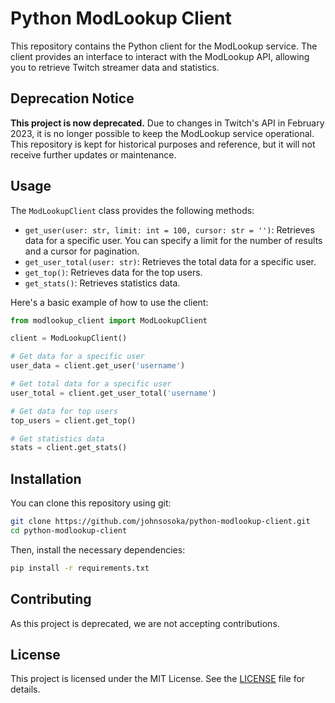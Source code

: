 # Python ModLookup Client

This repository contains the Python client for the ModLookup service. The client provides an interface to interact with the ModLookup API, allowing you to retrieve Twitch streamer data and statistics.

## Deprecation Notice

**This project is now deprecated.** Due to changes in Twitch's API in February 2023, it is no longer possible to keep the ModLookup service operational. This repository is kept for historical purposes and reference, but it will not receive further updates or maintenance.

## Usage

The `ModLookupClient` class provides the following methods:

- `get_user(user: str, limit: int = 100, cursor: str = '')`: Retrieves data for a specific user. You can specify a limit for the number of results and a cursor for pagination.
- `get_user_total(user: str)`: Retrieves the total data for a specific user.
- `get_top()`: Retrieves data for the top users.
- `get_stats()`: Retrieves statistics data.

Here's a basic example of how to use the client:

```python
from modlookup_client import ModLookupClient

client = ModLookupClient()

# Get data for a specific user
user_data = client.get_user('username')

# Get total data for a specific user
user_total = client.get_user_total('username')

# Get data for top users
top_users = client.get_top()

# Get statistics data
stats = client.get_stats()
```

## Installation

You can clone this repository using git:

```bash
git clone https://github.com/johnsosoka/python-modlookup-client.git
cd python-modlookup-client
```

Then, install the necessary dependencies:

```bash
pip install -r requirements.txt
```

## Contributing

As this project is deprecated, we are not accepting contributions.

## License

This project is licensed under the MIT License. See the [LICENSE](LICENSE) file for details.